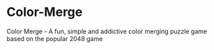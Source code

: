 # Color-Merge
Color Merge - A fun, simple and addictive color merging puzzle game based on the popular 2048 game

